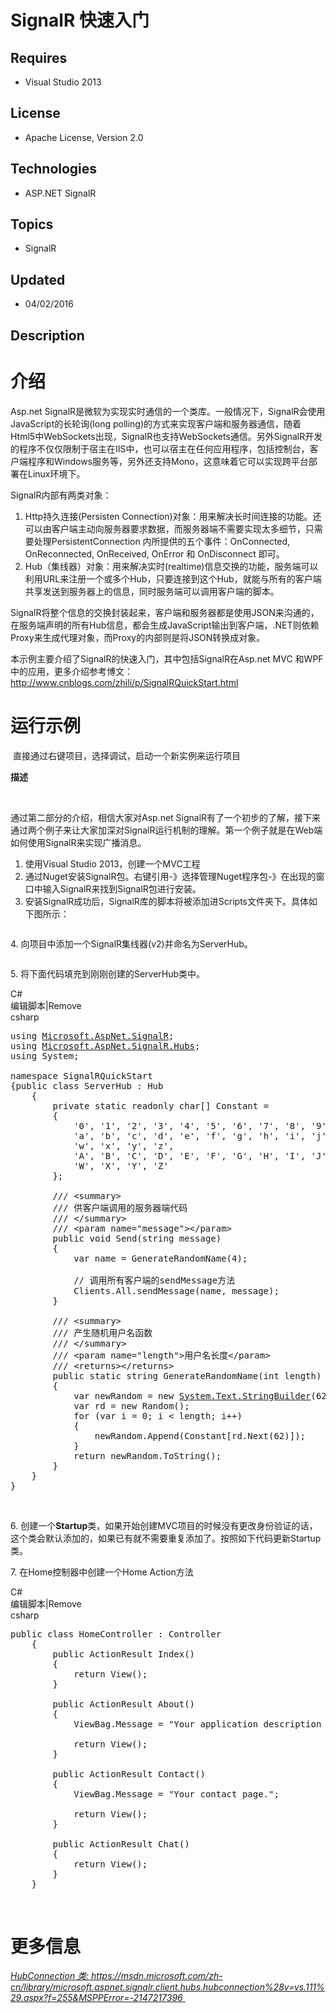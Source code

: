 # SignalR 快速入门
## Requires
- Visual Studio 2013
## License
- Apache License, Version 2.0
## Technologies
- ASP.NET SignalR
## Topics
- SignalR
## Updated
- 04/02/2016
## Description

<h1>介绍</h1>
<p>Asp.net SignalR是微软为实现实时通信的一个类库。一般情况下，SignalR会使用JavaScript的长轮询(long polling)的方式来实现客户端和服务器通信，随着Html5中WebSockets出现，SignalR也支持WebSockets通信。另外SignalR开发的程序不仅仅限制于宿主在IIS中，也可以宿主在任何应用程序，包括控制台，客户端程序和Windows服务等，另外还支持Mono，这意味着它可以实现跨平台部署在Linux环境下。</p>
<p>SignalR内部有两类对象：</p>
<ol>
<li>Http持久连接(Persisten Connection)对象：用来解决长时间连接的功能。还可以由客户端主动向服务器要求数据，而服务器端不需要实现太多细节，只需要处理PersistentConnection 内所提供的五个事件：OnConnected, OnReconnected, OnReceived, OnError 和 OnDisconnect 即可。
</li><li>Hub（集线器）对象：用来解决实时(realtime)信息交换的功能，服务端可以利用URL来注册一个或多个Hub，只要连接到这个Hub，就能与所有的客户端共享发送到服务器上的信息，同时服务端可以调用客户端的脚本。
</li></ol>
<p>SignalR将整个信息的交换封装起来，客户端和服务器都是使用JSON来沟通的，在服务端声明的所有Hub信息，都会生成JavaScript输出到客户端，.NET则依赖Proxy来生成代理对象，而Proxy的内部则是将JSON转换成对象。</p>
<p>本示例主要介绍了SignalR的快速入门，其中包括SignalR在Asp.net MVC 和WPF中的应用，更多介绍参考博文：<a href="http://www.cnblogs.com/zhili/p/SignalRQuickStart.html">http://www.cnblogs.com/zhili/p/SignalRQuickStart.html</a></p>
<h1>运行示例</h1>
<p><span>&nbsp;</span>直接通过右键项目，选择调试，启动一个新实例来运行项目</p>
<p><span><strong>描述</strong></span></p>
<p>&nbsp;</p>
<p>通过第二部分的介绍，相信大家对Asp.net SignalR有了一个初步的了解，接下来通过两个例子来让大家加深对SignalR运行机制的理解。第一个例子就是在Web端如何使用SignalR来实现广播消息。</p>
<ol>
<li>使用Visual Studio 2013，创建一个MVC工程 </li><li>通过Nuget安装SignalR包。右键引用-》选择管理Nuget程序包-》在出现的窗口中输入SignalR来找到SignalR包进行安装。 </li><li>安装SignalR成功后，SignalR库的脚本将被添加进Scripts文件夹下。具体如下图所示： </li></ol>
<p><img src="-383187-20160330231731988-1853447818.png" alt=""></p>
<p>4. 向项目中添加一个SignalR集线器(v2)并命名为ServerHub。</p>
<p><img src="-383187-20160330232023582-590617526.png" alt=""></p>
<p>5. 将下面代码填充到刚刚创建的ServerHub类中。</p>
<div class="scriptcode">
<div class="scriptcode">
<div class="pluginEditHolder" pluginCommand="mceScriptCode">
<div class="title"><span>C#</span></div>
<div class="pluginLinkHolder"><span class="pluginEditHolderLink">编辑脚本</span>|<span class="pluginRemoveHolderLink">Remove</span></div>
<span class="hidden">csharp</span>

<div class="preview">
<pre class="csharp"><span class="cs__keyword">using</span>&nbsp;<a class="libraryLink" href="https://msdn.microsoft.com/zh-CN/library/Microsoft.AspNet.SignalR.aspx" target="_blank" title="Auto generated link to Microsoft.AspNet.SignalR">Microsoft.AspNet.SignalR</a>;&nbsp;&nbsp;
<span class="cs__keyword">using</span>&nbsp;<a class="libraryLink" href="https://msdn.microsoft.com/zh-CN/library/Microsoft.AspNet.SignalR.Hubs.aspx" target="_blank" title="Auto generated link to Microsoft.AspNet.SignalR.Hubs">Microsoft.AspNet.SignalR.Hubs</a>;&nbsp;&nbsp;
<span class="cs__keyword">using</span>&nbsp;System;&nbsp;&nbsp;
&nbsp;&nbsp;
<span class="cs__keyword">namespace</span>&nbsp;SignalRQuickStart&nbsp;&nbsp;
{<span class="cs__keyword">public</span>&nbsp;<span class="cs__keyword">class</span>&nbsp;ServerHub&nbsp;:&nbsp;Hub&nbsp;&nbsp;
&nbsp;&nbsp;&nbsp;&nbsp;{&nbsp;&nbsp;
&nbsp;&nbsp;&nbsp;&nbsp;&nbsp;&nbsp;&nbsp;&nbsp;<span class="cs__keyword">private</span>&nbsp;<span class="cs__keyword">static</span>&nbsp;<span class="cs__keyword">readonly</span>&nbsp;<span class="cs__keyword">char</span>[]&nbsp;Constant&nbsp;=&nbsp;&nbsp;
&nbsp;&nbsp;&nbsp;&nbsp;&nbsp;&nbsp;&nbsp;&nbsp;{&nbsp;&nbsp;
&nbsp;&nbsp;&nbsp;&nbsp;&nbsp;&nbsp;&nbsp;&nbsp;&nbsp;&nbsp;&nbsp;&nbsp;<span class="cs__string">'0'</span>,&nbsp;<span class="cs__string">'1'</span>,&nbsp;<span class="cs__string">'2'</span>,&nbsp;<span class="cs__string">'3'</span>,&nbsp;<span class="cs__string">'4'</span>,&nbsp;<span class="cs__string">'5'</span>,&nbsp;<span class="cs__string">'6'</span>,&nbsp;<span class="cs__string">'7'</span>,&nbsp;<span class="cs__string">'8'</span>,&nbsp;<span class="cs__string">'9'</span>,&nbsp;&nbsp;
&nbsp;&nbsp;&nbsp;&nbsp;&nbsp;&nbsp;&nbsp;&nbsp;&nbsp;&nbsp;&nbsp;&nbsp;<span class="cs__string">'a'</span>,&nbsp;<span class="cs__string">'b'</span>,&nbsp;<span class="cs__string">'c'</span>,&nbsp;<span class="cs__string">'d'</span>,&nbsp;<span class="cs__string">'e'</span>,&nbsp;<span class="cs__string">'f'</span>,&nbsp;<span class="cs__string">'g'</span>,&nbsp;<span class="cs__string">'h'</span>,&nbsp;<span class="cs__string">'i'</span>,&nbsp;<span class="cs__string">'j'</span>,&nbsp;<span class="cs__string">'k'</span>,&nbsp;<span class="cs__string">'l'</span>,&nbsp;<span class="cs__string">'m'</span>,&nbsp;<span class="cs__string">'n'</span>,&nbsp;<span class="cs__string">'o'</span>,&nbsp;<span class="cs__string">'p'</span>,&nbsp;<span class="cs__string">'q'</span>,&nbsp;<span class="cs__string">'r'</span>,&nbsp;<span class="cs__string">'s'</span>,&nbsp;<span class="cs__string">'t'</span>,&nbsp;<span class="cs__string">'u'</span>,&nbsp;<span class="cs__string">'v'</span>,&nbsp;&nbsp;
&nbsp;&nbsp;&nbsp;&nbsp;&nbsp;&nbsp;&nbsp;&nbsp;&nbsp;&nbsp;&nbsp;&nbsp;<span class="cs__string">'w'</span>,&nbsp;<span class="cs__string">'x'</span>,&nbsp;<span class="cs__string">'y'</span>,&nbsp;<span class="cs__string">'z'</span>,&nbsp;&nbsp;
&nbsp;&nbsp;&nbsp;&nbsp;&nbsp;&nbsp;&nbsp;&nbsp;&nbsp;&nbsp;&nbsp;&nbsp;<span class="cs__string">'A'</span>,&nbsp;<span class="cs__string">'B'</span>,&nbsp;<span class="cs__string">'C'</span>,&nbsp;<span class="cs__string">'D'</span>,&nbsp;<span class="cs__string">'E'</span>,&nbsp;<span class="cs__string">'F'</span>,&nbsp;<span class="cs__string">'G'</span>,&nbsp;<span class="cs__string">'H'</span>,&nbsp;<span class="cs__string">'I'</span>,&nbsp;<span class="cs__string">'J'</span>,&nbsp;<span class="cs__string">'K'</span>,&nbsp;<span class="cs__string">'L'</span>,&nbsp;<span class="cs__string">'M'</span>,&nbsp;<span class="cs__string">'N'</span>,&nbsp;<span class="cs__string">'O'</span>,&nbsp;<span class="cs__string">'P'</span>,&nbsp;<span class="cs__string">'Q'</span>,&nbsp;<span class="cs__string">'R'</span>,&nbsp;<span class="cs__string">'S'</span>,&nbsp;<span class="cs__string">'T'</span>,&nbsp;<span class="cs__string">'U'</span>,&nbsp;<span class="cs__string">'V'</span>,&nbsp;&nbsp;
&nbsp;&nbsp;&nbsp;&nbsp;&nbsp;&nbsp;&nbsp;&nbsp;&nbsp;&nbsp;&nbsp;&nbsp;<span class="cs__string">'W'</span>,&nbsp;<span class="cs__string">'X'</span>,&nbsp;<span class="cs__string">'Y'</span>,&nbsp;<span class="cs__string">'Z'</span>&nbsp;&nbsp;
&nbsp;&nbsp;&nbsp;&nbsp;&nbsp;&nbsp;&nbsp;&nbsp;};&nbsp;&nbsp;
&nbsp;&nbsp;
&nbsp;&nbsp;&nbsp;&nbsp;&nbsp;&nbsp;&nbsp;&nbsp;<span class="cs__com">///&nbsp;&lt;summary&gt;&nbsp;</span>&nbsp;
&nbsp;&nbsp;&nbsp;&nbsp;&nbsp;&nbsp;&nbsp;&nbsp;<span class="cs__com">///&nbsp;供客户端调用的服务器端代码&nbsp;</span>&nbsp;
&nbsp;&nbsp;&nbsp;&nbsp;&nbsp;&nbsp;&nbsp;&nbsp;<span class="cs__com">///&nbsp;&lt;/summary&gt;&nbsp;</span>&nbsp;
&nbsp;&nbsp;&nbsp;&nbsp;&nbsp;&nbsp;&nbsp;&nbsp;<span class="cs__com">///&nbsp;&lt;param&nbsp;name=&quot;message&quot;&gt;&lt;/param&gt;&nbsp;</span>&nbsp;
&nbsp;&nbsp;&nbsp;&nbsp;&nbsp;&nbsp;&nbsp;&nbsp;<span class="cs__keyword">public</span>&nbsp;<span class="cs__keyword">void</span>&nbsp;Send(<span class="cs__keyword">string</span>&nbsp;message)&nbsp;&nbsp;
&nbsp;&nbsp;&nbsp;&nbsp;&nbsp;&nbsp;&nbsp;&nbsp;{&nbsp;&nbsp;
&nbsp;&nbsp;&nbsp;&nbsp;&nbsp;&nbsp;&nbsp;&nbsp;&nbsp;&nbsp;&nbsp;&nbsp;var&nbsp;name&nbsp;=&nbsp;GenerateRandomName(<span class="cs__number">4</span>);&nbsp;&nbsp;
&nbsp;&nbsp;
&nbsp;&nbsp;&nbsp;&nbsp;&nbsp;&nbsp;&nbsp;&nbsp;&nbsp;&nbsp;&nbsp;&nbsp;<span class="cs__com">//&nbsp;调用所有客户端的sendMessage方法&nbsp;</span>&nbsp;
&nbsp;&nbsp;&nbsp;&nbsp;&nbsp;&nbsp;&nbsp;&nbsp;&nbsp;&nbsp;&nbsp;&nbsp;Clients.All.sendMessage(name,&nbsp;message);&nbsp;&nbsp;
&nbsp;&nbsp;&nbsp;&nbsp;&nbsp;&nbsp;&nbsp;&nbsp;}&nbsp;&nbsp;
&nbsp;&nbsp;
&nbsp;&nbsp;&nbsp;&nbsp;&nbsp;&nbsp;&nbsp;&nbsp;<span class="cs__com">///&nbsp;&lt;summary&gt;&nbsp;</span>&nbsp;
&nbsp;&nbsp;&nbsp;&nbsp;&nbsp;&nbsp;&nbsp;&nbsp;<span class="cs__com">///&nbsp;产生随机用户名函数&nbsp;</span>&nbsp;
&nbsp;&nbsp;&nbsp;&nbsp;&nbsp;&nbsp;&nbsp;&nbsp;<span class="cs__com">///&nbsp;&lt;/summary&gt;&nbsp;</span>&nbsp;
&nbsp;&nbsp;&nbsp;&nbsp;&nbsp;&nbsp;&nbsp;&nbsp;<span class="cs__com">///&nbsp;&lt;param&nbsp;name=&quot;length&quot;&gt;用户名长度&lt;/param&gt;&nbsp;</span>&nbsp;
&nbsp;&nbsp;&nbsp;&nbsp;&nbsp;&nbsp;&nbsp;&nbsp;<span class="cs__com">///&nbsp;&lt;returns&gt;&lt;/returns&gt;&nbsp;</span>&nbsp;
&nbsp;&nbsp;&nbsp;&nbsp;&nbsp;&nbsp;&nbsp;&nbsp;<span class="cs__keyword">public</span>&nbsp;<span class="cs__keyword">static</span>&nbsp;<span class="cs__keyword">string</span>&nbsp;GenerateRandomName(<span class="cs__keyword">int</span>&nbsp;length)&nbsp;&nbsp;
&nbsp;&nbsp;&nbsp;&nbsp;&nbsp;&nbsp;&nbsp;&nbsp;{&nbsp;&nbsp;
&nbsp;&nbsp;&nbsp;&nbsp;&nbsp;&nbsp;&nbsp;&nbsp;&nbsp;&nbsp;&nbsp;&nbsp;var&nbsp;newRandom&nbsp;=&nbsp;<span class="cs__keyword">new</span>&nbsp;<a class="libraryLink" href="https://msdn.microsoft.com/zh-CN/library/System.Text.StringBuilder.aspx" target="_blank" title="Auto generated link to System.Text.StringBuilder">System.Text.StringBuilder</a>(<span class="cs__number">62</span>);&nbsp;&nbsp;
&nbsp;&nbsp;&nbsp;&nbsp;&nbsp;&nbsp;&nbsp;&nbsp;&nbsp;&nbsp;&nbsp;&nbsp;var&nbsp;rd&nbsp;=&nbsp;<span class="cs__keyword">new</span>&nbsp;Random();&nbsp;&nbsp;
&nbsp;&nbsp;&nbsp;&nbsp;&nbsp;&nbsp;&nbsp;&nbsp;&nbsp;&nbsp;&nbsp;&nbsp;<span class="cs__keyword">for</span>&nbsp;(var&nbsp;i&nbsp;=&nbsp;<span class="cs__number">0</span>;&nbsp;i&nbsp;&lt;&nbsp;length;&nbsp;i&#43;&#43;)&nbsp;&nbsp;
&nbsp;&nbsp;&nbsp;&nbsp;&nbsp;&nbsp;&nbsp;&nbsp;&nbsp;&nbsp;&nbsp;&nbsp;{&nbsp;&nbsp;
&nbsp;&nbsp;&nbsp;&nbsp;&nbsp;&nbsp;&nbsp;&nbsp;&nbsp;&nbsp;&nbsp;&nbsp;&nbsp;&nbsp;&nbsp;&nbsp;newRandom.Append(Constant[rd.Next(<span class="cs__number">62</span>)]);&nbsp;&nbsp;
&nbsp;&nbsp;&nbsp;&nbsp;&nbsp;&nbsp;&nbsp;&nbsp;&nbsp;&nbsp;&nbsp;&nbsp;}&nbsp;&nbsp;
&nbsp;&nbsp;&nbsp;&nbsp;&nbsp;&nbsp;&nbsp;&nbsp;&nbsp;&nbsp;&nbsp;&nbsp;<span class="cs__keyword">return</span>&nbsp;newRandom.ToString();&nbsp;&nbsp;
&nbsp;&nbsp;&nbsp;&nbsp;&nbsp;&nbsp;&nbsp;&nbsp;}&nbsp;&nbsp;
&nbsp;&nbsp;&nbsp;&nbsp;}&nbsp;&nbsp;
}</pre>
</div>
</div>
</div>
<div class="endscriptcode">&nbsp;
<p>6. 创建一个<strong>Startup</strong>类，如果开始创建MVC项目的时候没有更改身份验证的话，这个类会默认添加的，如果已有就不需要重复添加了。按照如下代码更新Startup类。</p>
<p>7. 在Home控制器中创建一个Home Action方法</p>
</div>
<div class="scriptcode">
<div class="pluginEditHolder" pluginCommand="mceScriptCode">
<div class="title"><span>C#</span></div>
<div class="pluginLinkHolder"><span class="pluginEditHolderLink">编辑脚本</span>|<span class="pluginRemoveHolderLink">Remove</span></div>
<span class="hidden">csharp</span>

<div class="preview">
<pre class="csharp"><span class="cs__keyword">public</span>&nbsp;<span class="cs__keyword">class</span>&nbsp;HomeController&nbsp;:&nbsp;Controller&nbsp;&nbsp;
&nbsp;&nbsp;&nbsp;&nbsp;{&nbsp;&nbsp;
&nbsp;&nbsp;&nbsp;&nbsp;&nbsp;&nbsp;&nbsp;&nbsp;<span class="cs__keyword">public</span>&nbsp;ActionResult&nbsp;Index()&nbsp;&nbsp;
&nbsp;&nbsp;&nbsp;&nbsp;&nbsp;&nbsp;&nbsp;&nbsp;{&nbsp;&nbsp;
&nbsp;&nbsp;&nbsp;&nbsp;&nbsp;&nbsp;&nbsp;&nbsp;&nbsp;&nbsp;&nbsp;&nbsp;<span class="cs__keyword">return</span>&nbsp;View();&nbsp;&nbsp;
&nbsp;&nbsp;&nbsp;&nbsp;&nbsp;&nbsp;&nbsp;&nbsp;}&nbsp;&nbsp;
&nbsp;&nbsp;
&nbsp;&nbsp;&nbsp;&nbsp;&nbsp;&nbsp;&nbsp;&nbsp;<span class="cs__keyword">public</span>&nbsp;ActionResult&nbsp;About()&nbsp;&nbsp;
&nbsp;&nbsp;&nbsp;&nbsp;&nbsp;&nbsp;&nbsp;&nbsp;{&nbsp;&nbsp;
&nbsp;&nbsp;&nbsp;&nbsp;&nbsp;&nbsp;&nbsp;&nbsp;&nbsp;&nbsp;&nbsp;&nbsp;ViewBag.Message&nbsp;=&nbsp;<span class="cs__string">&quot;Your&nbsp;application&nbsp;description&nbsp;page.&quot;</span>;&nbsp;&nbsp;
&nbsp;&nbsp;
&nbsp;&nbsp;&nbsp;&nbsp;&nbsp;&nbsp;&nbsp;&nbsp;&nbsp;&nbsp;&nbsp;&nbsp;<span class="cs__keyword">return</span>&nbsp;View();&nbsp;&nbsp;
&nbsp;&nbsp;&nbsp;&nbsp;&nbsp;&nbsp;&nbsp;&nbsp;}&nbsp;&nbsp;
&nbsp;&nbsp;
&nbsp;&nbsp;&nbsp;&nbsp;&nbsp;&nbsp;&nbsp;&nbsp;<span class="cs__keyword">public</span>&nbsp;ActionResult&nbsp;Contact()&nbsp;&nbsp;
&nbsp;&nbsp;&nbsp;&nbsp;&nbsp;&nbsp;&nbsp;&nbsp;{&nbsp;&nbsp;
&nbsp;&nbsp;&nbsp;&nbsp;&nbsp;&nbsp;&nbsp;&nbsp;&nbsp;&nbsp;&nbsp;&nbsp;ViewBag.Message&nbsp;=&nbsp;<span class="cs__string">&quot;Your&nbsp;contact&nbsp;page.&quot;</span>;&nbsp;&nbsp;
&nbsp;&nbsp;
&nbsp;&nbsp;&nbsp;&nbsp;&nbsp;&nbsp;&nbsp;&nbsp;&nbsp;&nbsp;&nbsp;&nbsp;<span class="cs__keyword">return</span>&nbsp;View();&nbsp;&nbsp;
&nbsp;&nbsp;&nbsp;&nbsp;&nbsp;&nbsp;&nbsp;&nbsp;}&nbsp;&nbsp;
&nbsp;&nbsp;
&nbsp;&nbsp;&nbsp;&nbsp;&nbsp;&nbsp;&nbsp;&nbsp;<span class="cs__keyword">public</span>&nbsp;ActionResult&nbsp;Chat()&nbsp;&nbsp;
&nbsp;&nbsp;&nbsp;&nbsp;&nbsp;&nbsp;&nbsp;&nbsp;{&nbsp;&nbsp;
&nbsp;&nbsp;&nbsp;&nbsp;&nbsp;&nbsp;&nbsp;&nbsp;&nbsp;&nbsp;&nbsp;&nbsp;<span class="cs__keyword">return</span>&nbsp;View();&nbsp;&nbsp;
&nbsp;&nbsp;&nbsp;&nbsp;&nbsp;&nbsp;&nbsp;&nbsp;}&nbsp;&nbsp;
&nbsp;&nbsp;&nbsp;&nbsp;}</pre>
</div>
</div>
</div>
<div class="endscriptcode">&nbsp;</div>
<h1>更多信息</h1>
<p><em><a href="https://msdn.microsoft.com/zh-cn/library/microsoft.aspnet.signalr.client.hubs.hubconnection%28v=vs.111%29.aspx?f=255&MSPPError=-2147217396">HubConnection 类:&nbsp;https://msdn.microsoft.com/zh-cn/library/microsoft.aspnet.signalr.client.hubs.hubconnection%28v=vs.111%29.aspx?f=255&amp;MSPPError=-2147217396&nbsp;</a>&nbsp;</em></p>
</div>
